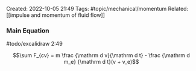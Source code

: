 Created: 2022-10-05 21:49
Tags: #topic/mechanical/momentum
Related: [[impulse and momentum of fluid flow]]

### Main Equation
#todo/excalidraw 2:49

$$\sum F_{cv} = m \frac {\mathrm d v}{\mathrm d t} - \frac {\mathrm d m_e} {\mathrm d t}(v + v_e)$$
